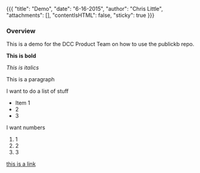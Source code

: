 {{{
  "title": "Demo",
  "date": "6-16-2015",
  "author": "Chris Little",
  "attachments": [],
  "contentIsHTML": false,
  "sticky": true
}}}

### Overview

This is a demo for the DCC Product Team on how to use the publickb repo.

**This is bold**

*This is italics*

This is a paragraph

I want to do a list of stuff

* Item 1 
* 2
* 3


I want numbers

1. 1
2. 2
3. 3

[this is a link](www.cnn.com)
